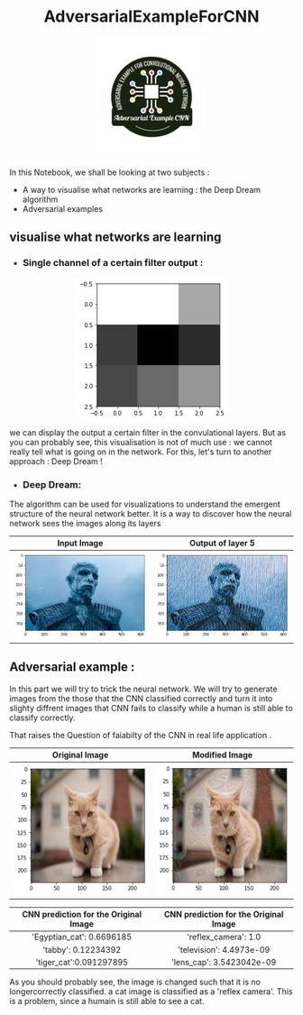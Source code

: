 
<h1 style="text-align:center"> AdversarialExampleForCNN </h1>
<img style="width:200px; display: block; margin: auto;" alt="photo" src="./images/Adversial.png">


In this Notebook, we shall be looking at two subjects :

- A way to visualise what networks are learning : the Deep Dream algorithm
- Adversarial examples


## visualise what networks are learning  
* ### Single channel of a certain filter output : 

<img style="display: block; margin: auto;" alt="photo" src="./images/image1.png">

 we can display the output a certain filter in the convulational layers. But as you can probably see, this visualisation is not of much use : we cannot really tell what is going on in the network. For this, let's turn to another approach : Deep Dream !

* ### Deep Dream: 

The algorithm can be used for visualizations to understand the emergent structure of the neural network better.
It is a way to discover how the neural network sees the images along its layers 

Input Image            |  Output of layer 5 
:-------------------------:|:-------------------------:
![input_image](./images/image-0.png)  |  ![output_layer_5](./images/image2.png)


## Adversarial example : 
In this part we will try to trick the neural network.
We will try to generate images from the those that the CNN classified correctly and turn it into slighty diffrent images that CNN fails to classify while a human is still able to classify correctly.


That raises the Question of faiabilty of the CNN in real life application . 




|Original Image            |  Modified Image 
:-------------------------:|:-------------------------:
![](./images/image-4.png)  |  ![](./images/image-5.png)

CNN prediction for the Original Image | CNN prediction for the Original Image 
:-------------------------:|:-------------------------:
'Egyptian_cat': 0.6696185 |'reflex_camera': 1.0
'tabby': 0.12234392 | 'television': 4.4973e-09
'tiger_cat':0.091297895 | 'lens_cap': 3.5423042e-09


As you should probably see, the image is changed such that it is no longercorrectly classified. a cat image is classified as a 'reflex camera'. This is a problem, since a humain  is still able to see a cat.
